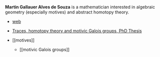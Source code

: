 **Martin Gallauer Alves de Souza** is a mathematician interested in algebraic geometry (especially motives) and abstract homotopy theory.

* [web](http://www.math.ucla.edu/~gallauer/)

* [Traces, homotopy theory and motivic Galois groups, PhD Thesis](http://www.math.ucla.edu/~gallauer/thesis/thesis.pdf)

* [[motives]]
  * [[motivic Galois groups]]